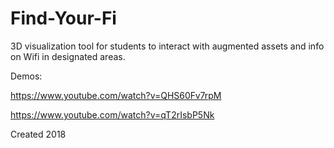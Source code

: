 # Find-Your-Fi
3D visualization tool for students to interact with augmented assets and info on Wifi in designated areas.

Demos:

https://www.youtube.com/watch?v=QHS60Fv7rpM

https://www.youtube.com/watch?v=qT2rIsbP5Nk

Created 2018
